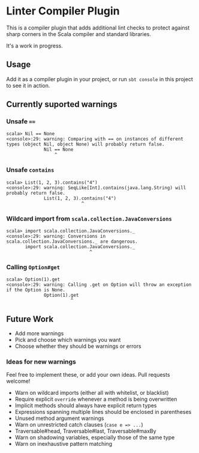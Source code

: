 # Linter Compiler Plugin

This is a compiler plugin that adds additional lint checks to protect against sharp corners
in the Scala compiler and standard libraries.

It's a work in progress.

## Usage

Add it as a compiler plugin in your project, or run `sbt console` in this project to see it in action.

## Currently suported warnings

### Unsafe `==`

    scala> Nil == None
    <console>:29: warning: Comparing with == on instances of different types (object Nil, object None) will probably return false.
                  Nil == None
                      ^

### Unsafe `contains`

    scala> List(1, 2, 3).contains("4")
    <console>:29: warning: SeqLike[Int].contains(java.lang.String) will probably return false.
                  List(1, 2, 3).contains("4")
                                ^


### Wildcard import from `scala.collection.JavaConversions`

    scala> import scala.collection.JavaConversions._
    <console>:29: warning: Conversions in scala.collection.JavaConversions._ are dangerous.
           import scala.collection.JavaConversions._
                                   ^

### Calling `Option#get`

    scala> Option(1).get
    <console>:29: warning: Calling .get on Option will throw an exception if the Option is None.
                  Option(1).get
                            ^

## Future Work

* Add more warnings
* Pick and choose which warnings you want
* Choose whether they should be warnings or errors

### Ideas for new warnings

Feel free to implement these, or add your own ideas. Pull requests welcome!

* Warn on wildcard imports (either all with whitelist, or blacklist)
* Require explicit `override` whenever a method is being overwritten
* Implicit methods should always have explicit return types
* Expressions spanning multiple lines should be enclosed in parentheses
* Unused method argument warnings
* Warn on unrestricted catch clauses (`case e => ...`)
* Traversable#head, Traversable#last, Traversable#maxBy
* Warn on shadowing variables, especially those of the same type
* Warn on inexhaustive pattern matching
